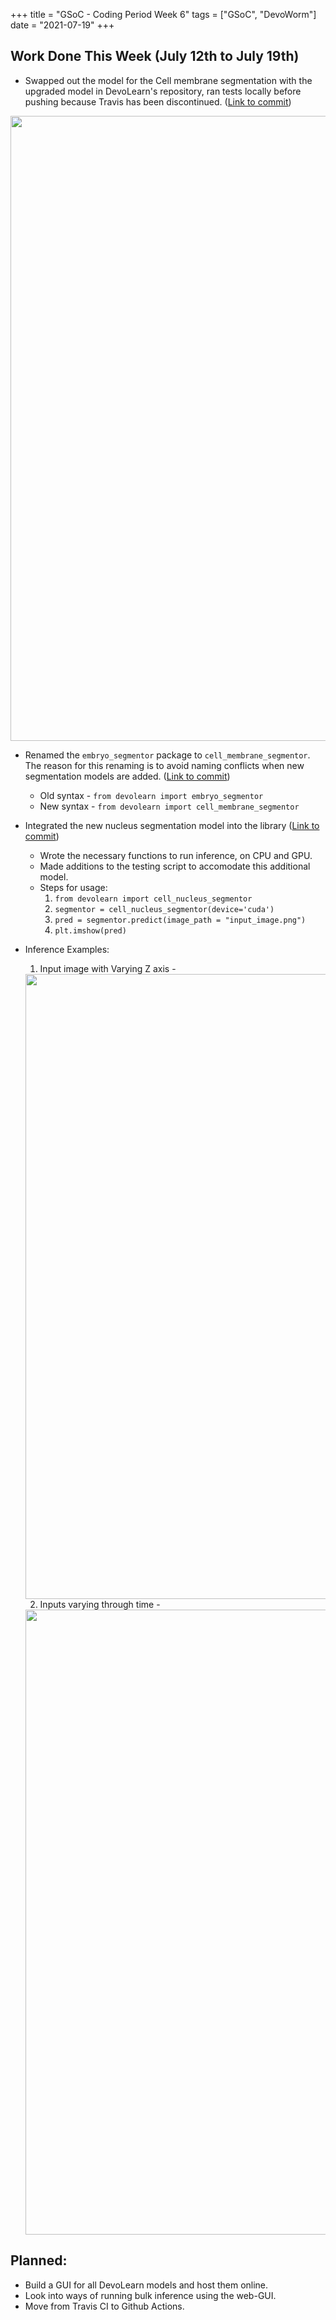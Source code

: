 +++
title =  "GSoC - Coding Period Week 6"
tags = ["GSoC", "DevoWorm"]
date = "2021-07-19"
+++

## Work Done This Week (July 12th to July 19th)

* Swapped out the model for the Cell membrane segmentation with the upgraded model in DevoLearn's repository, ran tests locally before pushing because Travis has been discontinued. ([Link to commit](https://github.com/DevoLearn/devolearn/commit/e65b2f71f597fcfc1358f7fb44ea36e3e9fc9f3e))

<img src="../images/gsoc-coding-period-week-6/tests_local_3_models.png" alt="" width="1000" height="">

* Renamed the `embryo_segmentor` package to `cell_membrane_segmentor`. The reason for this renaming is to avoid naming conflicts when new segmentation models are added. ([Link to commit](https://github.com/DevoLearn/devolearn/commit/e2da9401d6712e7b0c6667ba803e50bda8e9457c))
    * Old syntax - `from devolearn import embryo_segmentor`
    * New syntax - `from devolearn import cell_membrane_segmentor`

* Integrated the new nucleus segmentation model into the library ([Link to commit](https://github.com/DevoLearn/devolearn/commit/bc59be395a68e4565ecde007426c778cc3f047ed))
    * Wrote the necessary functions to run inference, on CPU and GPU.
    * Made additions to the testing script to accomodate this additional model.
    * Steps for usage:
        1. `from devolearn import cell_nucleus_segmentor`
        2. `segmentor = cell_nucleus_segmentor(device='cuda')`
        3. `pred = segmentor.predict(image_path = "input_image.png")`
        4. `plt.imshow(pred)`

* Inference Examples:
    1. Input image with Varying Z axis -
    <img src="../images/gsoc-coding-period-week-6/z_infer.gif" alt="" width="1000" height="">

    2. Inputs varying through time -
    <img src="../images/gsoc-coding-period-week-6/time_infer.gif" alt="" width="1000" height="">


## Planned:
* Build a GUI for all DevoLearn models and host them online.
* Look into ways of running bulk inference using the web-GUI.
* Move from Travis CI to Github Actions.